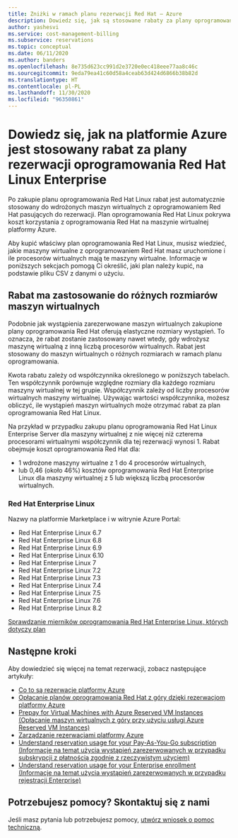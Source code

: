 ```yaml
---
title: Zniżki w ramach planu rezerwacji Red Hat — Azure
description: Dowiedz się, jak są stosowane rabaty za plany oprogramowania Red Hat na maszynach wirtualnych.
author: yashesvi
ms.service: cost-management-billing
ms.subservice: reservations
ms.topic: conceptual
ms.date: 06/11/2020
ms.author: banders
ms.openlocfilehash: 8e735d623cc991d2e3720e0ec418eee77aa8c46c
ms.sourcegitcommit: 9eda79ea41c60d58a4ceab63d424d6866b38b82d
ms.translationtype: HT
ms.contentlocale: pl-PL
ms.lasthandoff: 11/30/2020
ms.locfileid: "96350861"
---
```

# <a name="understand-how-the-red-hat-linux-enterprise-software-reservation-plan-discount-is-applied-for-azure"></a>Dowiedz się, jak na platformie Azure jest stosowany rabat za plany rezerwacji oprogramowania Red Hat Linux Enterprise

Po zakupie planu oprogramowania Red Hat Linux rabat jest automatycznie stosowany do wdrożonych maszyn wirtualnych z oprogramowaniem Red Hat pasujących do rezerwacji. Plan oprogramowania Red Hat Linux pokrywa koszt korzystania z oprogramowania Red Hat na maszynie wirtualnej platformy Azure.

Aby kupić właściwy plan oprogramowania Red Hat Linux, musisz wiedzieć, jakie maszyny wirtualne z oprogramowaniem Red Hat masz uruchomione i ile procesorów wirtualnych mają te maszyny wirtualne. Informacje w poniższych sekcjach pomogą Ci określić, jaki plan należy kupić, na podstawie pliku CSV z danymi o użyciu.

## <a name="discount-applies-to-different-vm-sizes"></a>Rabat ma zastosowanie do różnych rozmiarów maszyn wirtualnych

Podobnie jak wystąpienia zarezerwowane maszyn wirtualnych zakupione plany oprogramowania Red Hat oferują elastyczne rozmiary wystąpień. To oznacza, że rabat zostanie zastosowany nawet wtedy, gdy wdrożysz maszynę wirtualną z inną liczbą procesorów wirtualnych. Rabat jest stosowany do maszyn wirtualnych o różnych rozmiarach w ramach planu oprogramowania.

Kwota rabatu zależy od współczynnika określonego w poniższych tabelach. Ten współczynnik porównuje względne rozmiary dla każdego rozmiaru maszyny wirtualnej w tej grupie. Współczynnik zależy od liczby procesorów wirtualnych maszyny wirtualnej. Używając wartości współczynnika, możesz obliczyć, ile wystąpień maszyn wirtualnych może otrzymać rabat za plan oprogramowania Red Hat Linux.

Na przykład w przypadku zakupu planu oprogramowania Red Hat Linux Enterprise Server dla maszyny wirtualnej z nie więcej niż czterema procesorami wirtualnymi współczynnik dla tej rezerwacji wynosi 1. Rabat obejmuje koszt oprogramowania Red Hat dla:

- 1 wdrożone maszyny wirtualne z 1 do 4 procesorów wirtualnych,
- lub 0,46 (około 46%) kosztów oprogramowania Red Hat Enterprise Linux dla maszyny wirtualnej z 5 lub większą liczbą procesorów wirtualnych.

### <a name="red-hat-enterprise-linux"></a>Red Hat Enterprise Linux

Nazwy na platformie Marketplace i w witrynie Azure Portal:
- Red Hat Enterprise Linux 6.7
- Red Hat Enterprise Linux 6.8
- Red Hat Enterprise Linux 6.9
- Red Hat Enterprise Linux 6.10
- Red Hat Enterprise Linux 7
- Red Hat Enterprise Linux 7.2
- Red Hat Enterprise Linux 7.3
- Red Hat Enterprise Linux 7.4
- Red Hat Enterprise Linux 7.5
- Red Hat Enterprise Linux 7.6
- Red Hat Enterprise Linux 8.2

[Sprawdzanie mierników oprogramowania Red Hat Enterprise Linux, których dotyczy plan](https://isfratio.blob.core.windows.net/isfratio/RHELRatios.csv)

## <a name="next-steps"></a>Następne kroki

Aby dowiedzieć się więcej na temat rezerwacji, zobacz następujące artykuły:

- [Co to są rezerwacje platformy Azure](save-compute-costs-reservations.md)
- [Opłacanie planów oprogramowania Red Hat z góry dzięki rezerwacjom platformy Azure](../../virtual-machines/linux/prepay-suse-software-charges.md)
- [Prepay for Virtual Machines with Azure Reserved VM Instances (Opłacanie maszyn wirtualnych z góry przy użyciu usługi Azure Reserved VM Instances)](../../virtual-machines/prepay-reserved-vm-instances.md)
- [Zarządzanie rezerwacjami platformy Azure](manage-reserved-vm-instance.md)
- [Understand reservation usage for your Pay-As-You-Go subscription (Informacje na temat użycia wystąpień zarezerwowanych w przypadku subskrypcji z płatnością zgodnie z rzeczywistym użyciem)](understand-reserved-instance-usage.md)
- [Understand reservation usage for your Enterprise enrollment (Informacje na temat użycia wystąpień zarezerwowanych w przypadku rejestracji Enterprise)](understand-reserved-instance-usage-ea.md)

## <a name="need-help-contact-us"></a>Potrzebujesz pomocy? Skontaktuj się z nami

Jeśli masz pytania lub potrzebujesz pomocy, [utwórz wniosek o pomoc techniczną](https://portal.azure.com/#blade/Microsoft_Azure_Support/HelpAndSupportBlade/newsupportrequest).